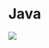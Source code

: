 # Java
![](https://i.giphy.com/media/v1.Y2lkPTc5MGI3NjExNHZhd2l5ZGwxMXh0Z3lnNGdsN3pnaWd2dTd3YXo3aTV0Z2VlbGx2aiZlcD12MV9pbnRlcm5hbF9naWZfYnlfaWQmY3Q9Zw/GWmhzOnByIYwdr0pHH/giphy-downsized-large.gif)
